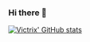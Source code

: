 ### Hi there 👋

[![Victrix' GitHub stats](https://github-readme-stats.vercel.app/api?username=VictrixHominum&count_private=true)](https://github.com/VictrixHominum/github-readme-stats)
